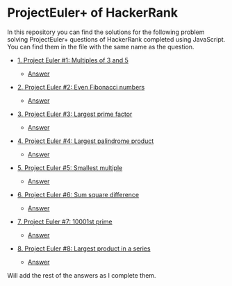 # ProjectEuler+ of HackerRank
In this repository you can find the solutions for the following problem solving ProjectEuler+ questions of HackerRank completed using JavaScript. You can find them in the file with the same name as the question.

- [1. Project Euler #1: Multiples of 3 and 5](https://www.hackerrank.com/contests/projecteuler/challenges/euler001/problem?isFullScreen=true)
  - [Answer](https://github.com/Achintha444/projecteuler-_javascript/blob/main/1-euler001.js)

- [2. Project Euler #2: Even Fibonacci numbers](https://www.hackerrank.com/contests/projecteuler/challenges/euler002/problem?isFullScreen=true)
  - [Answer](https://github.com/Achintha444/projecteuler-_javascript/blob/main/2-euler002.js)

- [3. Project Euler #3: Largest prime factor](https://www.hackerrank.com/contests/projecteuler/challenges/euler003/problem?isFullScreen=true)
  - [Answer](https://github.com/Achintha444/projecteuler-_javascript/blob/main/3-euler003.js)

- [4. Project Euler #4: Largest palindrome product](https://www.hackerrank.com/contests/projecteuler/challenges/euler004/problem?isFullScreen=true)
  - [Answer](https://github.com/Achintha444/projecteuler-_javascript/blob/main/4-euler004.js)

- [5. Project Euler #5: Smallest multiple](https://www.hackerrank.com/contests/projecteuler/challenges/euler005/problem?isFullScreen=true)
  - [Answer](https://github.com/Achintha444/projecteuler-_javascript/blob/main/5-euler005.js)

- [6. Project Euler #6: Sum square difference](https://www.hackerrank.com/contests/projecteuler/challenges/euler006/problem?isFullScreen=true)
  - [Answer](https://github.com/Achintha444/projecteuler-_javascript/blob/main/6-euler006.js)

- [7. Project Euler #7: 10001st prime](https://www.hackerrank.com/contests/projecteuler/challenges/euler007/problem?isFullScreen=true)
  - [Answer](https://github.com/Achintha444/projecteuler-_javascript/blob/main/7-euler007.js)

- [8. Project Euler #8: Largest product in a series](https://www.hackerrank.com/contests/projecteuler/challenges/euler008/problem?isFullScreen=true)
  - [Answer](https://github.com/Achintha444/projecteuler-_javascript/blob/main/8-euler008.js)

Will add the rest of the answers as I complete them.
